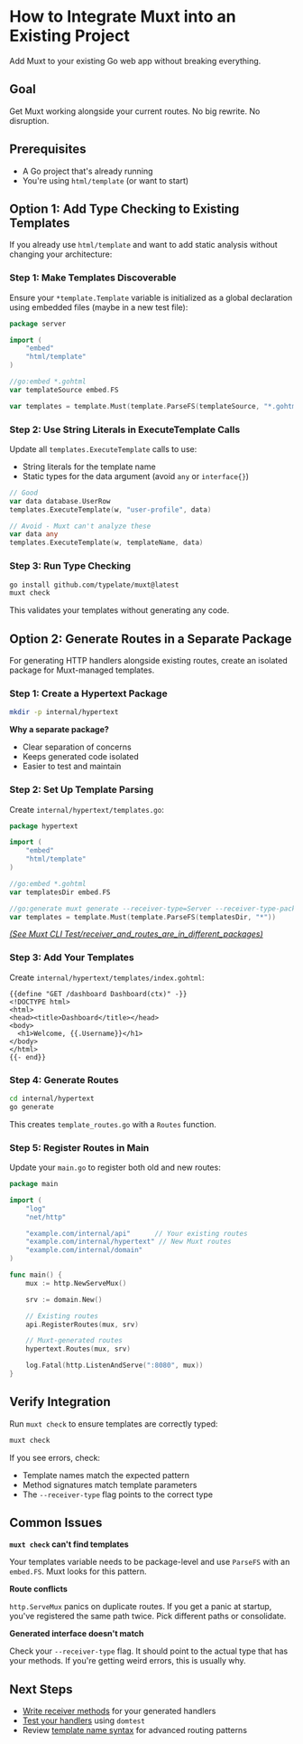 # How to Integrate Muxt into an Existing Project

Add Muxt to your existing Go web app without breaking everything.

## Goal

Get Muxt working alongside your current routes. No big rewrite. No disruption.

## Prerequisites

- A Go project that's already running
- You're using `html/template` (or want to start)

## Option 1: Add Type Checking to Existing Templates

If you already use `html/template` and want to add static analysis without changing your architecture:

### Step 1: Make Templates Discoverable

Ensure your `*template.Template` variable is initialized as a global declaration using embedded files (maybe in a new test file):

```go
package server

import (
	"embed"
	"html/template"
)

//go:embed *.gohtml
var templateSource embed.FS

var templates = template.Must(template.ParseFS(templateSource, "*.gohtml"))
```

### Step 2: Use String Literals in ExecuteTemplate Calls

Update all `templates.ExecuteTemplate` calls to use:
- String literals for the template name
- Static types for the data argument (avoid `any` or `interface{}`)

```go
// Good
var data database.UserRow
templates.ExecuteTemplate(w, "user-profile", data)

// Avoid - Muxt can't analyze these
var data any
templates.ExecuteTemplate(w, templateName, data)
```

### Step 3: Run Type Checking

```bash
go install github.com/typelate/muxt@latest
muxt check
```

This validates your templates without generating any code.

## Option 2: Generate Routes in a Separate Package

For generating HTTP handlers alongside existing routes, create an isolated package for Muxt-managed templates.

### Step 1: Create a Hypertext Package

```bash
mkdir -p internal/hypertext
```

**Why a separate package?**
- Clear separation of concerns
- Keeps generated code isolated
- Easier to test and maintain

### Step 2: Set Up Template Parsing

Create `internal/hypertext/templates.go`:

```go
package hypertext

import (
	"embed"
	"html/template"
)

//go:embed *.gohtml
var templatesDir embed.FS

//go:generate muxt generate --receiver-type=Server --receiver-type-package=example.com/internal/domain --routes-func=Routes
var templates = template.Must(template.ParseFS(templatesDir, "*"))
```

*[(See Muxt CLI Test/receiver_and_routes_are_in_different_packages)](../../cmd/muxt/testdata/receiver_and_routes_are_in_different_packages.txt)*

### Step 3: Add Your Templates

Create `internal/hypertext/templates/index.gohtml`:

```gotemplate
{{define "GET /dashboard Dashboard(ctx)" -}}
<!DOCTYPE html>
<html>
<head><title>Dashboard</title></head>
<body>
  <h1>Welcome, {{.Username}}</h1>
</body>
</html>
{{- end}}
```

### Step 4: Generate Routes

```bash
cd internal/hypertext
go generate
```

This creates `template_routes.go` with a `Routes` function.

### Step 5: Register Routes in Main

Update your `main.go` to register both old and new routes:

```go
package main

import (
	"log"
	"net/http"

	"example.com/internal/api"      // Your existing routes
	"example.com/internal/hypertext" // New Muxt routes
	"example.com/internal/domain"
)

func main() {
	mux := http.NewServeMux()

	srv := domain.New()

	// Existing routes
	api.RegisterRoutes(mux, srv)

	// Muxt-generated routes
	hypertext.Routes(mux, srv)

	log.Fatal(http.ListenAndServe(":8080", mux))
}
```

## Verify Integration

Run `muxt check` to ensure templates are correctly typed:

```bash
muxt check
```

If you see errors, check:
- Template names match the expected pattern
- Method signatures match template parameters
- The `--receiver-type` flag points to the correct type

## Common Issues

**`muxt check` can't find templates**

Your templates variable needs to be package-level and use `ParseFS` with an `embed.FS`. Muxt looks for this pattern.

**Route conflicts**

`http.ServeMux` panics on duplicate routes. If you get a panic at startup, you've registered the same path twice. Pick different paths or consolidate.

**Generated interface doesn't match**

Check your `--receiver-type` flag. It should point to the actual type that has your methods. If you're getting weird errors, this is usually why.

## Next Steps

- [Write receiver methods](write-receiver-methods.md) for your generated handlers
- [Test your handlers](test-handlers.md) using `domtest`
- Review [template name syntax](../reference/template-names.md) for advanced routing patterns
